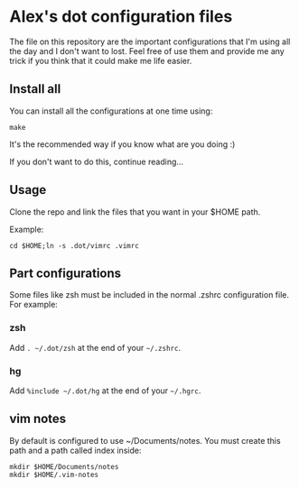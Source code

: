 Alex's dot configuration files
===
The file on this repository are the important configurations that I'm using
all the day and I don't want to lost. Feel free of use them and provide me
any trick if you think that it could make me life easier.


Install all
---
You can install all the configurations at one time using:

    make

It's the recommended way if you know what are you doing :)

If you don't want to do this, continue reading...


Usage
---
Clone the repo and link the files that you want in your $HOME path.

Example:

    cd $HOME;ln -s .dot/vimrc .vimrc

Part configurations
---
Some files like zsh must be included in the normal .zshrc configuration file. For example:

### zsh
Add `. ~/.dot/zsh` at the end of your `~/.zshrc`.

### hg
Add `%include ~/.dot/hg` at the end of your `~/.hgrc`.

## vim notes
By default is configured to use ~/Documents/notes. You must create this path and a path called
index inside:

    mkdir $HOME/Documents/notes
    mkdir $HOME/.vim-notes
